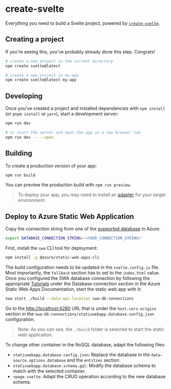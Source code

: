 # create-svelte

Everything you need to build a Svelte project, powered by [`create-svelte`](https://github.com/sveltejs/kit/tree/main/packages/create-svelte).

## Creating a project

If you're seeing this, you've probably already done this step. Congrats!

```bash
# create a new project in the current directory
npm create svelte@latest

# create a new project in my-app
npm create svelte@latest my-app
```

## Developing

Once you've created a project and installed dependencies with `npm install` (or `pnpm install` or `yarn`), start a development server:

```bash
npm run dev

# or start the server and open the app in a new browser tab
npm run dev -- --open
```

## Building

To create a production version of your app:

```bash
npm run build
```

You can preview the production build with `npm run preview`.

> To deploy your app, you may need to install an [adapter](https://kit.svelte.dev/docs/adapters) for your target environment.

## Deploy to Azure Static Web Application

Copy the connection string from one of the [supported database](https://learn.microsoft.com/en-us/azure/static-web-apps/database-overview#supported-databases) in Azure:

```bash
export DATABASE_CONNECTION_STRING='<YOUR_CONNECTION_STRING>'
```

First, install the `swa` CLI tool for deployment:

```bash
npm install -g @azure/static-web-apps-cli
```

The build configuration needs to be updated in the `svelte.config.js` file. Most importantly, the `fallback` section has to set to the `index.html` value. Once you configured the SWA database connection by following the appropriate [Tutorials](https://learn.microsoft.com/en-us/azure/static-web-apps/database-azure-cosmos-db?tabs=bash) under the Database connection section in the Azure Static Web Apps Documentation, start the static web app with it:

```bash
swa start ./build --data-api-location swa-db-connections
```

Go to the <http://localhost:4280> URL that is under the `host.cors.origins` section in the `swa-db-connections/staticwebapp.database.config.json` configuration.

> Note: As you can see, the `./build` folder is selected to start the static web application.

To change other container in the NoSQL database, adapt the following files:

- `staticwebapp.database.config.json`: Replace the database in the `data-source.options.database` and the `entities` section.
- `staticwebapp.database.schema.gql`: Modify the database schema to match with the selected container.
- `+page.svelte`: Adapt the CRUD operation according to the new database schema.
